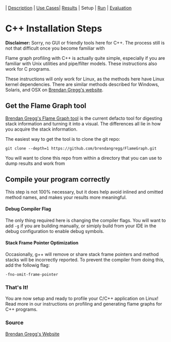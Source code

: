 | [Description](README.md) | [Use Cases](UseCases.md)| [Results](Results.md) | Setup | [Run](Run.md) | [Evaluation](Evaluation.md)

# C++ Installation Steps

**Disclaimer:** Sorry, no GUI or friendly tools here for C++. The process still is not that difficult once you become familiar with

Flame graph profiling with C++ is actually quite simple, especially if you are familiar with Unix utilities and pipe/filter models. These instructions also work for C programs.

These instructions will only work for Linux, as the methods here have Linux kernel dependencies. There are similar methods described for Windows, Solaris, and OSX on [Brendan Gregg's website](http://www.brendangregg.com/FlameGraphs/cpuflamegraphs.html#Instructions).

## Get the Flame Graph tool

[Brendan Gregg's Flame Graph tool](https://github.com/brendangregg/FlameGraph) is the current defacto tool for digesting stack information and turning it into a visual. The differences all lie in how you acquire the stack information.

The easiest way to get the tool is to clone the git repo:

```git clone --depth=1 https://github.com/brendangregg/FlameGraph.git```

You will want to clone this repo from within a directory that you can use to dump results and work from


## Compile your program correctly

This step is not 100% necessary, but it does help avoid inlined and omitted method names, and makes your results more meaningful.

#### Debug Compiler Flag

The only thing required here is changing the compiler flags. You will want to add ```-g``` if you are building manually, or simiply build from your IDE in the debug configuration to enable debug symbols.

#### Stack Frame Pointer Optimization

Occasionally, g++ will remove or share stack frame pointers and method stacks will be incorrectly reported. To prevent the compiler from doing this, add the followig flag:

```-fno-omit-frame-pointer```

### That's It!

You are now setup and ready to profile your C/C++ application on Linux! Read more in our instructions on profiling and generating flame graphs for C++ programs.


### Source

[Brendan Gregg's Website](http://www.brendangregg.com/FlameGraphs/cpuflamegraphs.html#Instructions)
